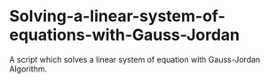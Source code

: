 # Solving-a-linear-system-of-equations-with-Gauss-Jordan
A script which solves a linear system of equation with Gauss-Jordan Algorithm.
